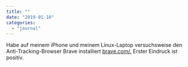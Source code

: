 ```yaml
---
title: ""
date: "2019-01-10"
categories: 
  - "journal"
---
```


Habe auf meinem iPhone und meinem Linux-Laptop versuchsweise den Anti-Tracking-Browser Brave installiert [brave.com/.](https://brave.com/.) Erster Eindruck ist positiv.
